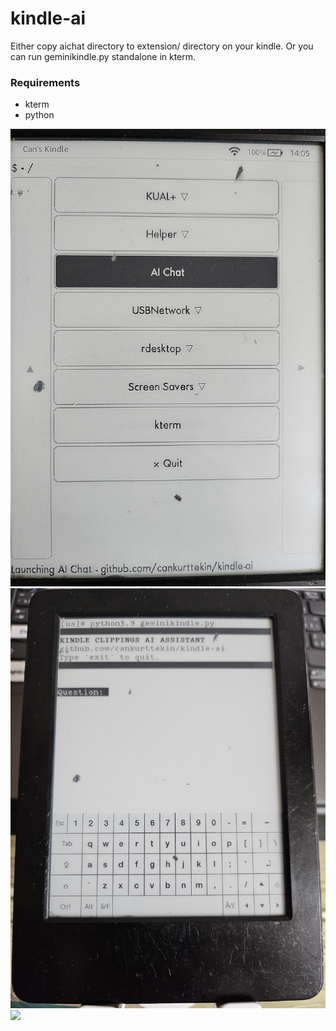 # kindle-ai

Either copy aichat directory to extension/ directory on your kindle. Or you can run geminikindle.py standalone in kterm.

### Requirements
 - kterm
 - python

![](menu.jpg)
![](question.jpg)
![](response.jpg)
